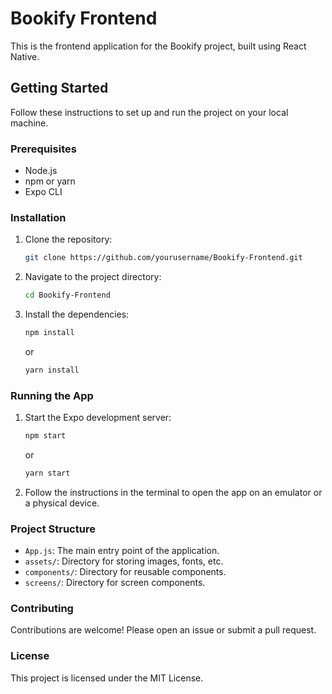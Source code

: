 # Bookify Frontend

This is the frontend application for the Bookify project, built using React Native.

## Getting Started

Follow these instructions to set up and run the project on your local machine.

### Prerequisites

- Node.js
- npm or yarn
- Expo CLI

### Installation

1. Clone the repository:
    ```sh
    git clone https://github.com/yourusername/Bookify-Frontend.git
    ```
2. Navigate to the project directory:
    ```sh
    cd Bookify-Frontend
    ```
3. Install the dependencies:
    ```sh
    npm install
    ```
    or
    ```sh
    yarn install
    ```

### Running the App

1. Start the Expo development server:
    ```sh
    npm start
    ```
    or
    ```sh
    yarn start
    ```
2. Follow the instructions in the terminal to open the app on an emulator or a physical device.

### Project Structure

- `App.js`: The main entry point of the application.
- `assets/`: Directory for storing images, fonts, etc.
- `components/`: Directory for reusable components.
- `screens/`: Directory for screen components.

### Contributing

Contributions are welcome! Please open an issue or submit a pull request.

### License

This project is licensed under the MIT License.
